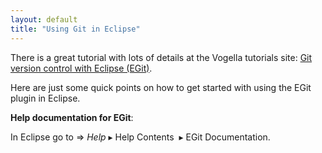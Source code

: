 ```yaml
---
layout: default 
title: "Using Git in Eclipse"
---
```


There is a great tutorial with lots of details at the Vogella tutorials site: 
[Git version control with Eclipse (EGit)](http://www.vogella.com/tutorials/EclipseGit/article.html).

Here are just some quick points on how to get started with using the EGit plugin in Eclipse.

**Help documentation for EGit**: 

In Eclipse go to => *Help* &#9656; Help  Contents  &#160;&#9656; EGit Documentation. 

<br>
<br>
		

